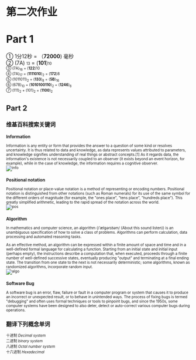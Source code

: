 # 第二次作业

# Part 1

① 1分12秒 = （**72000**) 毫秒  
② (7A) <font size = "1">13</font> = (**101**)<font size = "1">10</sub>   
③ (7A)<sub>16</sub> = (**122**)<font size = "1">10</font>    
④ (7A)<sub>17</sub> = (**1111010**)<sub>2</sub> = (**172**)<font size = "1">8</sub>    
⑤ (1011011)<sub>2</sub> = (**133**)<sub>8</sub> = (**5B**)<sub>16</sub>   
⑥ (678)<sub>10</sub> = (**1010100110**)<sub>2</sub> = (**1246**)<sub>8</sub>    
⑦ (111)<sub>2</sub> + (101)<sub>2</sub>  = (**1100**)<sub>2</sub>  

# Part 2

## 维基百科搜索关键词

### Information
Information is any entity or form that provides the answer to a question of some kind or resolves uncertainty. It is thus related to data and knowledge, as data represents values attributed to parameters, and knowledge signifies understanding of real things or abstract concepts.[1] As it regards data, the information's existence is not necessarily coupled to an observer (it exists beyond an event horizon, for example), while in the case of knowledge, the information requires a cognitive observer.    
![info](https://upload.wikimedia.org/wikipedia/commons/thumb/b/bb/WikipediaBinary.svg/330px-WikipediaBinary.svg.png)


### Positional notation
Positional notation or place-value notation is a method of representing or encoding numbers. Positional notation is distinguished from other notations (such as Roman numerals) for its use of the same symbol for the different orders of magnitude (for example, the "ones place", "tens place", "hundreds place"). This greatly simplified arithmetic, leading to the rapid spread of the notation across the world.   
![pos](https://upload.wikimedia.org/wikipedia/commons/thumb/7/78/Positional_notation_glossary-en.svg/450px-Positional_notation_glossary-en.svg.png)


### Algorithm
In mathematics and computer science, an algorithm (/ˈælɡərɪðəm/ (About this sound listen)) is an unambiguous specification of how to solve a class of problems. Algorithms can perform calculation, data processing and automated reasoning tasks.

As an effective method, an algorithm can be expressed within a finite amount of space and time and in a well-defined formal language for calculating a function. Starting from an initial state and initial input (perhaps empty), the instructions describe a computation that, when executed, proceeds through a finite number of well-defined successive states, eventually producing "output" and terminating at a final ending state. The transition from one state to the next is not necessarily deterministic; some algorithms, known as randomized algorithms, incorporate random input.  
![algo](https://upload.wikimedia.org/wikipedia/commons/thumb/d/db/Euclid_flowchart.svg/330px-Euclid_flowchart.svg.png)


### Software Bug
A software bug is an error, flaw, failure or fault in a computer program or system that causes it to produce an incorrect or unexpected result, or to behave in unintended ways. The process of fixing bugs is termed "debugging" and often uses formal techniques or tools to pinpoint bugs, and since the 1950s, some computer systems have been designed to also deter, detect or auto-correct various computer bugs during operations. 


## 翻译下列概念单词

十进制 *Decimal system*  
二进制 *binary system*  
八进制 *Octal number system*  
十六进制 *Hexadecimal*  